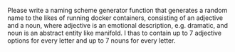 Please write a naming scheme generator function that generates a random name to the likes of running docker containers, consisting of an adjective and a noun, where adjective is an emotional description, e.g. dramatic, and noun is an abstract entity like manifold. I thas to contain up to 7 adjective options for every letter and up to 7 nouns for every letter.